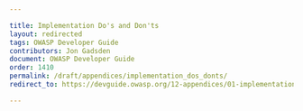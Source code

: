 ```yaml
---

title: Implementation Do's and Don'ts
layout: redirected
tags: OWASP Developer Guide
contributors: Jon Gadsden
document: OWASP Developer Guide
order: 1410
permalink: /draft/appendices/implementation_dos_donts/
redirect_to: https://devguide.owasp.org/12-appendices/01-implementation-dos-donts/

---
```

